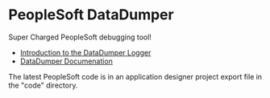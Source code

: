 # PeopleSoft DataDumper

Super Charged PeopleSoft debugging tool!

- [Introduction to the DataDumper Logger](https://www.cedarhillsgroup.com/knowledge-base/kbarticles/introduction-to-the-datadumper-logger/)
- [DataDumper Documenation](https://www.cedarhillsgroup.com/knowledge-base/kbarticles/datadumper-documentation/)


The latest PeopleSoft code is in an application designer project export file in the "code" directory.
